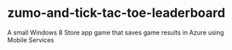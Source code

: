 zumo-and-tick-tac-toe-leaderboard
=================================

A small Windows 8 Store app game that saves game results in Azure using Mobile Services